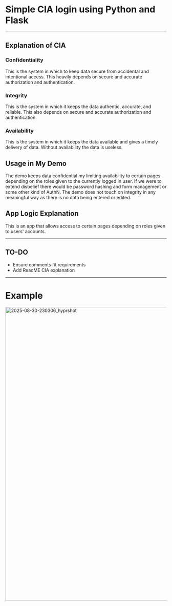 # Simple CIA login using Python and Flask

---
## Explanation of CIA
### Confidentiality
This is the system in which to keep data secure from accidental and intentional access. This heavily depends on secure and accurate authorization and authentication.
### Integrity
This is the system in which it keeps the data authentic, accurate, and reliable. This also depends on secure and accurate authorization and authentication.
### Availability
This is the system in which it keeps the data available and gives a timely delivery of data. Without availability the data is useless.

## Usage in My Demo
The demo keeps data confidential my limiting availability to certain pages depending on the roles given to the currently logged in user. If we were to extend disbelief there would be password hashing and form management or some other kind of AuthN. 
The demo does not touch on integrity in any meaningful way as there is no data being entered or edited.

## App Logic Explanation
This is an app that allows access to certain pages depending on roles given to users' accounts.

---
## TO-DO
- Ensure comments fit requirements
- Add ReadME CIA explanation

---
# Example

<img width="937" height="917" alt="2025-08-30-230306_hyprshot" src="https://github.com/user-attachments/assets/02a87049-de6e-4282-8b63-e4fb9744357a" />


